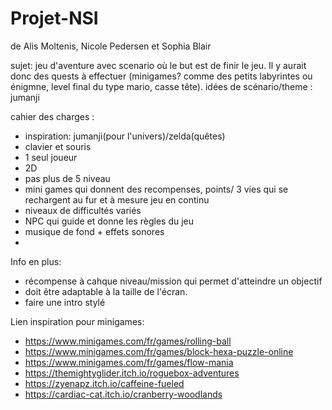 # Projet-NSI
de Alis Moltenis, Nicole Pedersen et Sophia Blair

sujet: jeu d'aventure avec scenario où le but est de finir le jeu. Il y aurait donc des quests à effectuer (minigames? comme des petits labyrintes ou énigmne, level final du type mario, casse tête).
  idées de scénario/theme : jumanji
  

cahier des charges :
   - inspiration: jumanji(pour l'univers)/zelda(quêtes)
   - clavier et souris
   - 1 seul joueur
   - 2D
   - pas plus de 5 niveau
   - mini games qui donnent des recompenses, points/ 3 vies qui se rechargent au fur et à mesure jeu en continu
   - niveaux de difficultés variés
   - NPC qui guide et donne les règles du jeu
   - musique de fond + effets sonores
   - 




Info en plus: 
  - récompense à cahque niveau/mission qui permet d'atteindre un objectif 
  - doit être adaptable à la taille de l'écran.
  - faire une intro stylé

Lien inspiration pour minigames:
  - https://www.minigames.com/fr/games/rolling-ball
  - https://www.minigames.com/fr/games/block-hexa-puzzle-online
  - https://www.minigames.com/fr/games/flow-mania
  - https://themightyglider.itch.io/roguebox-adventures
  - https://zyenapz.itch.io/caffeine-fueled
  - https://cardiac-cat.itch.io/cranberry-woodlands
